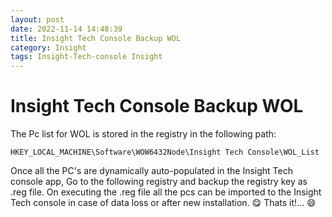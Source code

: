 ```yaml
---
layout: post
date: 2022-11-14 14:48:39
title: Insight Tech Console Backup WOL
category: Insight
tags: Insight-Tech-console Insight 
---
```

# Insight Tech Console Backup WOL 

The Pc list for WOL is stored in the registry in the following path:

```
HKEY_LOCAL_MACHINE\Software\WOW6432Node\Insight Tech Console\WOL_List
```

Once all the PC's are dynamically auto-populated in the Insight Tech console app, Go to the following registry and backup the registry key as .reg file.
On executing the .reg file all the pcs can be imported to the Insight Tech console in case of data loss or after new installation.
😋 Thats it!... 😄
